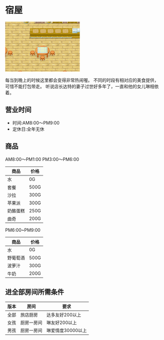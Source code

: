 # 宿屋

![宿屋](宿屋.png)

每当到晚上的时候这里都会变得非常热闹喔。
不同的时段有相对应的美食提供，可惜不能打包带走。
听说店长达特的妻子过世好多年了，一直和他的女儿琳相依着。

## 营业时间

- 时间:AM8:00～PM9:00
- 定休日:全年无休

## 商品

AM8:00～PM1:00
PM3:00～PM6:00

商品|价格
-|-
水|0G
套餐|500G
沙拉|300G
苹果派|300G
奶酪蛋糕|250G
曲奇|200G

PM6:00~PM9:00

商品|价格
-|-
水|0G
野葡萄酒|500G
波萝汁|300G
牛奶|200G

## 进全部房间所需条件

版本|房间|要求
-|-|-
全部|旅店厨房|达多友好200以上
女孩|厨房一房间|琳友好200以上
男孩|厨房一房间|琳爱情度30000以上
